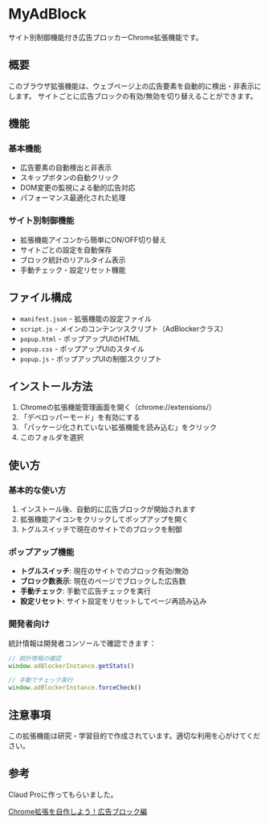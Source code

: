 # MyAdBlock

サイト別制御機能付き広告ブロッカーChrome拡張機能です。

## 概要

このブラウザ拡張機能は、ウェブページ上の広告要素を自動的に検出・非表示にします。
サイトごとに広告ブロックの有効/無効を切り替えることができます。

## 機能

### 基本機能
- 広告要素の自動検出と非表示
- スキップボタンの自動クリック
- DOM変更の監視による動的広告対応
- パフォーマンス最適化された処理

### サイト別制御機能
- 拡張機能アイコンから簡単にON/OFF切り替え
- サイトごとの設定を自動保存
- ブロック統計のリアルタイム表示
- 手動チェック・設定リセット機能

## ファイル構成

- `manifest.json` - 拡張機能の設定ファイル
- `script.js` - メインのコンテンツスクリプト（AdBlockerクラス）
- `popup.html` - ポップアップUIのHTML
- `popup.css` - ポップアップUIのスタイル
- `popup.js` - ポップアップUIの制御スクリプト

## インストール方法

1. Chromeの拡張機能管理画面を開く（chrome://extensions/）
2. 「デベロッパーモード」を有効にする
3. 「パッケージ化されていない拡張機能を読み込む」をクリック
4. このフォルダを選択

## 使い方

### 基本的な使い方
1. インストール後、自動的に広告ブロックが開始されます
2. 拡張機能アイコンをクリックしてポップアップを開く
3. トグルスイッチで現在のサイトでのブロックを制御

### ポップアップ機能
- **トグルスイッチ**: 現在のサイトでのブロック有効/無効
- **ブロック数表示**: 現在のページでブロックした広告数
- **手動チェック**: 手動で広告チェックを実行
- **設定リセット**: サイト設定をリセットしてページ再読み込み

### 開発者向け
統計情報は開発者コンソールで確認できます：

```javascript
// 統計情報の確認
window.adBlockerInstance.getStats()

// 手動でチェック実行
window.adBlockerInstance.forceCheck()
```

## 注意事項

この拡張機能は研究・学習目的で作成されています。適切な利用を心がけてください。

## 参考

Claud Proに作ってもらいました。

[Chrome拡張を自作しよう！広告ブロック編](https://rcie.hatenablog.com/entry/2024/05/21/212159)